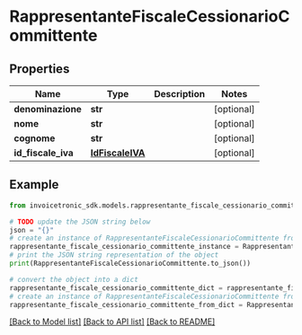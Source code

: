 # RappresentanteFiscaleCessionarioCommittente


## Properties

Name | Type | Description | Notes
------------ | ------------- | ------------- | -------------
**denominazione** | **str** |  | [optional] 
**nome** | **str** |  | [optional] 
**cognome** | **str** |  | [optional] 
**id_fiscale_iva** | [**IdFiscaleIVA**](IdFiscaleIVA.md) |  | [optional] 

## Example

```python
from invoicetronic_sdk.models.rappresentante_fiscale_cessionario_committente import RappresentanteFiscaleCessionarioCommittente

# TODO update the JSON string below
json = "{}"
# create an instance of RappresentanteFiscaleCessionarioCommittente from a JSON string
rappresentante_fiscale_cessionario_committente_instance = RappresentanteFiscaleCessionarioCommittente.from_json(json)
# print the JSON string representation of the object
print(RappresentanteFiscaleCessionarioCommittente.to_json())

# convert the object into a dict
rappresentante_fiscale_cessionario_committente_dict = rappresentante_fiscale_cessionario_committente_instance.to_dict()
# create an instance of RappresentanteFiscaleCessionarioCommittente from a dict
rappresentante_fiscale_cessionario_committente_from_dict = RappresentanteFiscaleCessionarioCommittente.from_dict(rappresentante_fiscale_cessionario_committente_dict)
```
[[Back to Model list]](../README.md#documentation-for-models) [[Back to API list]](../README.md#documentation-for-api-endpoints) [[Back to README]](../README.md)


